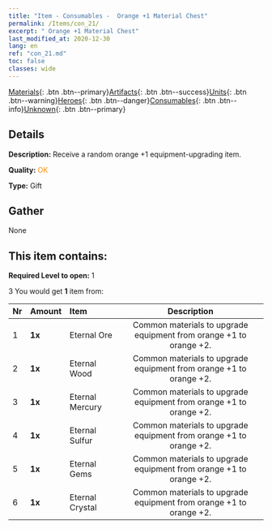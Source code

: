 ```yaml
---
title: "Item - Consumables -  Orange +1 Material Chest"
permalink: /Items/con_21/
excerpt: " Orange +1 Material Chest"
last_modified_at: 2020-12-30
lang: en
ref: "con_21.md"
toc: false
classes: wide
---
```

 [Materials](/Items/){: .btn .btn--primary}[Artifacts](/Items/Artifacts/){: .btn .btn--success}[Units](/Items/Units/){: .btn .btn--warning}[Heroes](/Items/Heroes/){: .btn .btn--danger}[Consumables](/Items/Consumables/){: .btn .btn--info}[Unknown](/Items/Unknown/){: .btn .btn--primary}

## Details
 **Description:** Receive a random orange +1 equipment-upgrading item.

 **Quality:** <span style="color: #FF8C00">OK</span>

 **Type:** Gift

## Gather

  None

## This item contains:

 **Required Level to open:** 1

 3 You would get **1** item  from:

  | Nr | Amount |     Item    | Description |
  |:---|:-------|:------------|:-----------:|
  | 1 |  **1x** | Eternal Ore | Common materials to upgrade equipment from orange +1 to orange +2.  | 
  | 2 |  **1x** | Eternal Wood | Common materials to upgrade equipment from orange +1 to orange +2.  | 
  | 3 |  **1x** | Eternal Mercury | Common materials to upgrade equipment from orange +1 to orange +2.  | 
  | 4 |  **1x** | Eternal Sulfur | Common materials to upgrade equipment from orange +1 to orange +2.  | 
  | 5 |  **1x** | Eternal Gems | Common materials to upgrade equipment from orange +1 to orange +2.  | 
  | 6 |  **1x** | Eternal Crystal | Common materials to upgrade equipment from orange +1 to orange +2.  | 
